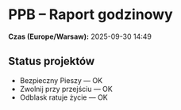 # PPB – Raport godzinowy
**Czas (Europe/Warsaw):** 2025-09-30 14:49

## Status projektów
- Bezpieczny Pieszy — OK
- Zwolnij przy przejściu — OK
- Odblask ratuje życie — OK

